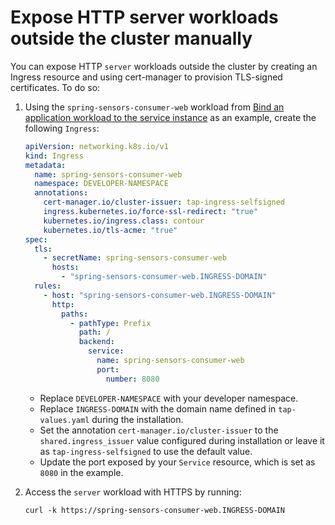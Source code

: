 # Expose HTTP server workloads outside the cluster manually

You can expose HTTP `server` workloads outside the cluster by creating an Ingress resource and using
cert-manager to provision TLS-signed certificates. To do so:

1. Using the `spring-sensors-consumer-web` workload from
   [Bind an application workload to the service instance](../../getting-started/consume-services.hbs.md#stk-bind)
   as an example, create the following `Ingress`:

    ```yaml
    apiVersion: networking.k8s.io/v1
    kind: Ingress
    metadata:
      name: spring-sensors-consumer-web
      namespace: DEVELOPER-NAMESPACE
      annotations:
        cert-manager.io/cluster-issuer: tap-ingress-selfsigned
        ingress.kubernetes.io/force-ssl-redirect: "true"
        kubernetes.io/ingress.class: contour
        kubernetes.io/tls-acme: "true"
    spec:
      tls:
        - secretName: spring-sensors-consumer-web
          hosts:
            - "spring-sensors-consumer-web.INGRESS-DOMAIN"
      rules:
        - host: "spring-sensors-consumer-web.INGRESS-DOMAIN"
          http:
            paths:
              - pathType: Prefix
                path: /
                backend:
                  service:
                    name: spring-sensors-consumer-web
                    port:
                      number: 8080
    ```

   - Replace `DEVELOPER-NAMESPACE` with your developer namespace.
   - Replace `INGRESS-DOMAIN` with the domain name defined in `tap-values.yaml` during the
     installation.
   - Set the annotation `cert-manager.io/cluster-issuer` to the `shared.ingress_issuer` value
     configured during installation or leave it as `tap-ingress-selfsigned` to use the default
     value.
   - Update the port exposed by your `Service` resource, which is set as `8080` in the example.

1. Access the `server` workload with HTTPS by running:

   ```console
   curl -k https://spring-sensors-consumer-web.INGRESS-DOMAIN
   ```